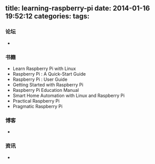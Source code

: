 title: learning-raspberry-pi
date: 2014-01-16 19:52:12
categories: 
tags: 
---


>

<!-- more -->



### 论坛
- 


### 书籍
- Learn Raspberry Pi with Linux
- Raspberry Pi : A Quick-Start Guide
- Raspberry Pi : User Guide
- Getting Started with Raspberry Pi
- Raspberry Pi Education Manual
- Smart Home Automation with Linux and Raspberry Pi
- Practical Raspberry Pi
- Pragmatic Raspberry Pi

### 博客
- 



### 资讯
- 
